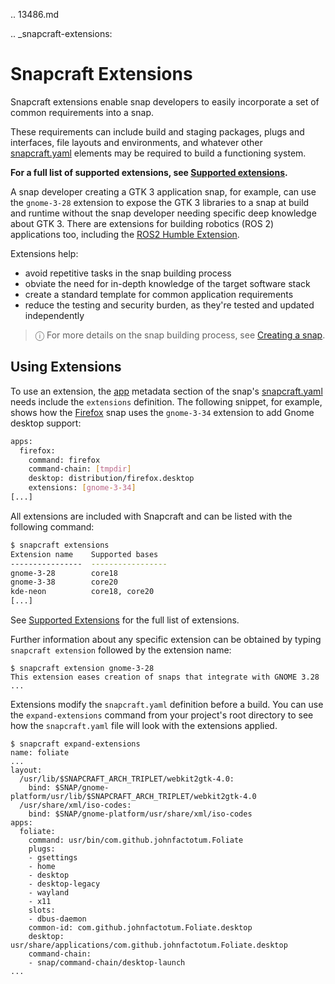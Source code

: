 .. 13486.md

.. _snapcraft-extensions:

# Snapcraft Extensions

Snapcraft extensions enable snap developers to easily incorporate a set of common requirements into a snap.

These requirements can include build and staging packages, plugs and interfaces, file layouts and environments, and whatever other [snapcraft.yaml](the-snapcraft-yaml-schema.md) elements may be required to build a functioning system.

**For a full list of supported extensions, see [Supported extensions](supported-extensions.md).**

A snap developer creating a GTK 3 application snap, for example, can use the `gnome-3-28` extension to expose the GTK 3 libraries to a snap at build and runtime without the snap developer needing specific deep knowledge about GTK 3. There are extensions for building robotics (ROS 2) applications too, including the [ROS2 Humble Extension](the-ros-2-humble-extension.md).

Extensions help:
- avoid repetitive tasks in the snap building process
- obviate the need for in-depth knowledge of the target software stack
- create a standard template for common application requirements
- reduce the testing and security burden, as they're tested and updated independently

> ⓘ  For more details on the snap building process, see [Creating a snap](creating-a-snap.md).

## Using Extensions

To use an extension, the [app](snapcraft-app-and-service-metadata.md#snapcraft-extensions-heading--extension) metadata section of the snap's [snapcraft.yaml](the-snapcraft-yaml-schema.md) needs include the `extensions` definition. The following snippet, for example, shows how the [Firefox](https://github.com/mozilla/gecko-dev/blob/d36cf98aa85f24ceefd07521b3d16b9edd2abcb7/taskcluster/docker/firefox-snap/firefox.snapcraft.yaml.in#L15) snap uses the `gnome-3-34` extension to add Gnome desktop support:

```bash
apps:
  firefox:
    command: firefox
    command-chain: [tmpdir]
    desktop: distribution/firefox.desktop
    extensions: [gnome-3-34]
[...]
```

All extensions are included with Snapcraft and can be listed with the following command:

```bash
$ snapcraft extensions
Extension name    Supported bases
----------------  -----------------
gnome-3-28        core18
gnome-3-38        core20
kde-neon          core18, core20
[...]
```

See [Supported Extensions](supported-extensions.md) for the full list of extensions.

Further information about any specific extension can be obtained by typing `snapcraft extension` followed by the extension name:

```shell
$ snapcraft extension gnome-3-28
This extension eases creation of snaps that integrate with GNOME 3.28
...
```

Extensions modify the `snapcraft.yaml` definition before a build. You can use the `expand-extensions` command from your project's root directory to see how the `snapcraft.yaml` file will look with the extensions applied.

```shell
$ snapcraft expand-extensions
name: foliate
...
layout:
  /usr/lib/$SNAPCRAFT_ARCH_TRIPLET/webkit2gtk-4.0:
    bind: $SNAP/gnome-platform/usr/lib/$SNAPCRAFT_ARCH_TRIPLET/webkit2gtk-4.0
  /usr/share/xml/iso-codes:
    bind: $SNAP/gnome-platform/usr/share/xml/iso-codes
apps:
  foliate:
    command: usr/bin/com.github.johnfactotum.Foliate
    plugs:
    - gsettings
    - home
    - desktop
    - desktop-legacy
    - wayland
    - x11
    slots:
    - dbus-daemon
    common-id: com.github.johnfactotum.Foliate.desktop
    desktop: usr/share/applications/com.github.johnfactotum.Foliate.desktop
    command-chain:
    - snap/command-chain/desktop-launch
...
```